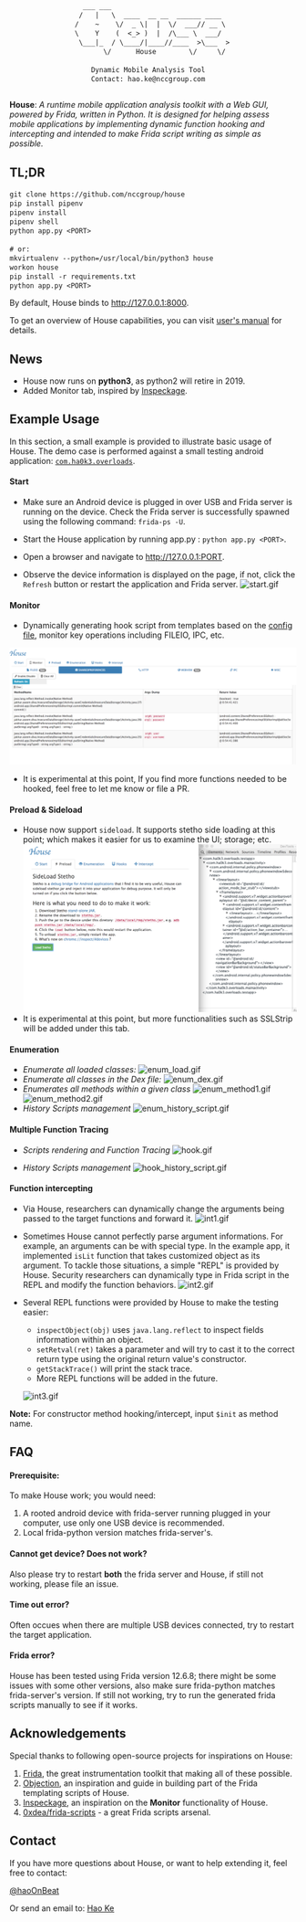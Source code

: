 ~~~
                  ___ ___
                 /   |   \  ____  __ __  ______ ____
                /    ~    \/  _ \|  |  \/  ___// __ \
                \    Y    (  <_> )  |  /\___ \  ___/
                 \___|_  / \____/|____//____  >\___  >
                       \/      House        \/     \/
                
                    Dynamic Mobile Analysis Tool
                    Contact: hao.ke@nccgroup.com
~~~

## 
**House**: *A runtime mobile application analysis toolkit with a Web GUI,
powered by Frida, written in Python. It is designed for helping assess mobile
applications by implementing dynamic function hooking and intercepting and
intended to make Frida script writing as simple as possible.*

## TL;DR
~~~
git clone https://github.com/nccgroup/house
pip install pipenv
pipenv install
pipenv shell
python app.py <PORT>

# or:
mkvirtualenv --python=/usr/local/bin/python3 house
workon house
pip install -r requirements.txt
python app.py <PORT>
~~~
By default, House binds to http://127.0.0.1:8000.


To get an overview of House capabilities, you can visit [user's manual](https://github.com/nccgroup/house/wiki/Overview) for details.

## News
- House now runs on **python3**, as python2 will retire in 2019.
- Added Monitor tab, inspired by [Inspeckage](https://github.com/ac-pm/Inspeckage).


## Example Usage

In this section, a small example is provided to illustrate basic usage of
House. The demo case is performed against a small testing android application:
[`com.ha0k3.overloads`](./test_apk/overloads.apk).

#### Start
- Make sure an Android device is plugged in over USB and Frida server is
running on the device. Check the Frida server is successfully spawned using the
following command: `frida-ps -U`.

- Start the House application by running app.py : `python app.py <PORT>`. 

- Open a browser and navigate to <http://127.0.0.1:PORT>.

- Observe the device information is displayed on the page, if not, click the
  `Refresh` button or restart the application and Frida server.
  	![start.gif](./gifs/start.gif)
  	
#### Monitor
- Dynamically generating hook script from templates based on the [config file](https://github.com/nccgroup/house/blob/master/scripts/monitor/monitor_hook.json), monitor key operations including FILEIO, IPC, etc. 


![monitor.png](./gifs/monitor.png)

- It is experimental at this point, If you find more functions needed to be hooked, feel free to let me know or file a PR.


#### Preload & Sideload
- House now support `sideload`. It supports stetho side loading at this point; which makes it easier for us to examine the UI; storage; etc.
    ![sideload_stetho.png](./gifs/sideload_stetho.png)
- It is experimental at this point, but more functionalities such as SSLStrip will be added under this tab.
    

#### Enumeration
- *Enumerate all loaded classes:*
	![enum_load.gif](./gifs/enum_load.gif)
- *Enumerate all classes in the Dex file:*
	![enum_dex.gif](./gifs/enum_dex.gif)
- *Enumerates all methods within a given class*
	![enum_method1.gif](./gifs/enum_method1.gif)
	![enum_method2.gif](./gifs/enum_method2.gif)
- *History Scripts management*
	![enum_history_script.gif](./gifs/enum_history_script.gif)
	
#### Multiple Function Tracing
- *Scripts rendering and Function Tracing*
	![hook.gif](./gifs/hook.gif)
	
- *History Scripts management*
	![hook_history_script.gif](./gifs/hook_history_script.gif)
	
	
#### Function intercepting
- Via House, researchers can dynamically change the arguments being passed to
  the target functions and forward it.
	![int1.gif](./gifs/int1.gif)

- Sometimes House cannot perfectly parse argument informations. For example, an
  arguments can be with special type. In the example app, it implemented
  `isLit` function that takes customized object as its argument. To tackle
  those situations, a simple "REPL" is provided by House. Security researchers
  can dynamically type in Frida script in the REPL and modify the function
  behaviors.
	![int2.gif](./gifs/int2.gif)
	
- Several REPL functions were provided by House to make the testing easier:
	- `inspectObject(obj)` uses `java.lang.reflect` to inspect fields information within an object.
	- `setRetval(ret)` takes a parameter and will try to cast it to the correct return type using the original return value's constructor.
    - `getStackTrace()` will print the stack trace.
	- More REPL functions will be added in the future.

	![int3.gif](./gifs/int3.gif)

**Note:** For constructor method hooking/intercept, input `$init` as method name.

## FAQ 
#### Prerequisite:

To make House work; you would need:

1. A rooted android device with frida-server running plugged in your computer, use only one USB device is recommended.
2. Local frida-python version matches frida-server's.


#### Cannot get device? Does not work?
Also please try to restart **both** the frida server and House, if still not working, please file an issue.

#### Time out error?
Often occues when there are multiple USB devices connected, try to restart the target application.

#### Frida error?
House has been tested using Frida version 12.6.8; there might be some issues with some other versions, also make sure frida-python matches frida-server's version. If still not working, try to run the generated frida scripts manually to see if it works.

## Acknowledgements
Special thanks to following open-source projects for inspirations on House:

1. [Frida](https://frida.re/), the great instrumentation toolkit that making all of these possible.
2. [Objection](https://github.com/sensepost/objection), an inspiration and guide in building part of the Frida templating scripts of House.
3. [Inspeckage](https://github.com/ac-pm/Inspeckage), an inspiration on the **Monitor** functionality of House.
4. [0xdea/frida-scripts](https://github.com/0xdea/frida-scripts/tree/master/android-snippets) - a great Frida scripts arsenal.


## Contact
If you have more questions about House, or want to help extending it, feel free to contact:

[@haoOnBeat](https://twitter.com/haoOnBeat)

Or send an email to: [Hao Ke](mailto:hao.ke@nccgroup.com?Subject=House)




